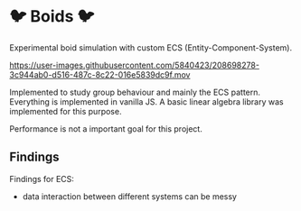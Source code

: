 # 🐦 Boids 🐦

Experimental boid simulation with custom ECS (Entity-Component-System).



https://user-images.githubusercontent.com/5840423/208698278-3c944ab0-d516-487c-8c22-016e5839dc9f.mov



Implemented to study group behaviour and mainly the ECS pattern.
Everything is implemented in vanilla JS. A basic linear algebra library was implemented for this purpose.

Performance is not a important goal for this project.


## Findings
Findings for ECS:
- data interaction between different systems can be messy
